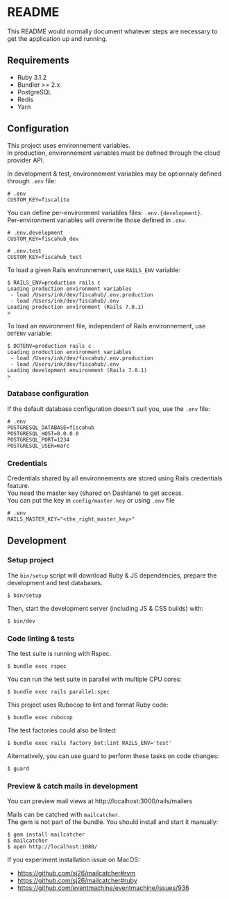 # README

This README would normally document whatever steps are necessary to get the application up and running.

## Requirements

* Ruby 3.1.2
* Bundler >= 2.x
* PostgreSQL
* Redis
* Yarn

## Configuration

This project uses environnement variables.  
In production, environnement variables must be defined through the cloud provider API.

In development & test, environnement variables may be optionnaly defined through `.env` file:

```
# .env
CUSTOM_KEY=fiscalite
```

You can define per-environment variables files: `.env.{development}`.  
Per-environment variables will overwrite those defined in `.env`.

```
# .env.development
CUSTOM_KEY=fiscahub_dev
```
```
# .env.test
CUSTOM_KEY=fiscahub_test
```

To load a given Rails environnement, use `RAILS_ENV` variable:

```shell
$ RAILS_ENV=production rails c
Loading production environment variables
 - load /Users/ink/dev/fiscahub/.env.production
 - load /Users/ink/dev/fiscahub/.env
Loading production environment (Rails 7.0.1)
>
```

To load an environment file, independent of Rails environnement, use `DOTENV` variable:

```shell
$ DOTENV=production rails c
Loading production environment variables
 - load /Users/ink/dev/fiscahub/.env.production
 - load /Users/ink/dev/fiscahub/.env
Loading development environment (Rails 7.0.1)
>
```

### Database configuration

If the default database configuration doesn't suit you, use the `.env` file:

```
# .env
POSTGRESQL_DATABASE=fiscahub
POSTGRESQL_HOST=0.0.0.0
POSTGRESQL_PORT=1234
POSTGRESQL_USER=marc
```

### Credentials

Credentials shared by all environnements are stored using Rails credentials feature.  
You need the master key (shared on Dashlane) to get access.  
You can put the key in `config/master.key` or using `.env` file

```
# .env
RAILS_MASTER_KEY="<the_right_master_key>"
```

## Development

### Setup project

The `bin/setup` script will download Ruby & JS dependencies, prepare the development and test databases.

```shell
$ bin/setup
```

Then, start the development server (including JS & CSS builds) with:

```shell
$ bin/dev
```

### Code linting & tests

The test suite is running with Rspec.

```shell
$ bundle exec rspec
```

You can run the test suite in parallel with multiple CPU cores:

```shell
$ bundle exec rails parallel:spec
```

This project uses Rubocop to lint and format Ruby code:

```shell
$ bundle exec rubocop
```

The test factories could also be linted:

```shell
$ bundle exec rails factory_bot:lint RAILS_ENV='test'
```

Alternatively, you can use guard to perform these tasks on code changes:

```shell
$ guard
```

### Preview & catch mails in development

You can preview mail views at http://localhost:3000/rails/mailers

Mails can be catched with `mailcatcher`.  
The gem is not part of the bundle.
You should install and start it manually:

```shell
$ gem install mailcatcher
$ mailcatcher
$ open http://localhost:1080/
```

If you experiment installation issue on MacOS:
* https://github.com/sj26/mailcatcher#rvm
* https://github.com/sj26/mailcatcher#ruby
* https://github.com/eventmachine/eventmachine/issues/936
